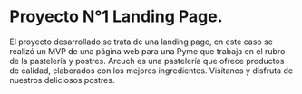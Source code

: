 # Proyecto N°1 Landing Page.
El proyecto desarrollado se trata de una landing page, en este caso se realizó un MVP de una página web para una Pyme que trabaja en el rubro de la pastelería y postres. Arcuch es una pastelería que ofrece productos de calidad, elaborados con los mejores ingredientes. Visítanos y disfruta de nuestros deliciosos postres.
